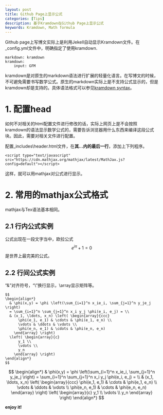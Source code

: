 ```yaml
---
layout: post
title: Github Page上显示公式
categories: [Tips]
description: 基于Kramdown在Github Page上显示公式
keywords: Kramdown, Math formula
---
```


Github page上写博文实际上是利用Jekell自动显示Kramdown文件。在_config.yml文件中，明确指定了使用kramdown.
```
markdown: kramdown
kramdown:
    input: GFM
```
kramdown是对原生的markdown语法进行扩展的轻量化语言。在写博文的时候，不可避免需要书写数学公式。原生的markdown实际上是不支持公式显示的，但是kramdown却是支持的。具体语法格式可以参见[kramdown syntax](https://kramdown.gettalong.org/syntax.html#math-blocks)。


# 1. 配置head

如何不对相关的html配置文件进行修改的话，实际上网页上是不会按照kramdown的语法显示数学公式的，需要告诉浏览器用什么东西来编译这段公式块。因此，需要对相关文件进行配置。

配置\_includes\header.html文件，在**其<head>...<head>内的最后一行**，添加上下列程序。

```
<script type="text/javascript" src="https://cdn.mathjax.org/mathjax/latest/MathJax.js?config=default"></script>
```
这样，就可以用mathjax对公式进行显示。

# 2. 常用的mathjax公式格式

mathjax与Tex语法基本相同。
## 2.1 行内公式实例

公式出现在一段文字当中，欧拉公式$$e^{i\pi}+1=0$$是世界上最完美的公式。

## 2.2 行间公式实例

“&”对齐符号，“\\”换行显示，\array显示矩阵等。

```
$$
\begin{align*}
  & \phi(x,y) = \phi \left(\sum_{i=1}^n x_ie_i, \sum_{j=1}^n y_je_j \right)
  = \sum_{i=1}^n \sum_{j=1}^n x_i y_j \phi(e_i, e_j) = \\
  & (x_1, \ldots, x_n) \left( \begin{array}{ccc}
      \phi(e_1, e_1) & \cdots & \phi(e_1, e_n) \\
      \vdots & \ddots & \vdots \\
      \phi(e_n, e_1) & \cdots & \phi(e_n, e_n)
    \end{array} \right)
  \left( \begin{array}{c}
      y_1 \\
      \vdots \\
      y_n
    \end{array} \right)
\end{align*}
$$
```

$$
\begin{align*}
  & \phi(x,y) = \phi \left(\sum_{i=1}^n x_ie_i, \sum_{j=1}^n y_je_j \right)
  = \sum_{i=1}^n \sum_{j=1}^n x_i y_j \phi(e_i, e_j) = \\
  & (x_1, \ldots, x_n) \left( \begin{array}{ccc}
      \phi(e_1, e_1) & \cdots & \phi(e_1, e_n) \\
      \vdots & \ddots & \vdots \\
      \phi(e_n, e_1) & \cdots & \phi(e_n, e_n)
    \end{array} \right)
  \left( \begin{array}{c}
      y_1 \\
      \vdots \\
      y_n
    \end{array} \right)
\end{align*}
$$

**enjoy it!**